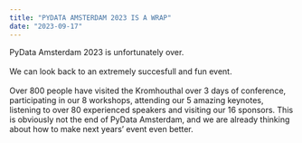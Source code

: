 ```yaml
---
title: "PYDATA AMSTERDAM 2023 IS A WRAP"
date: "2023-09-17"
---
```


PyData Amsterdam 2023 is unfortunately over.  
\
We can look back to an extremely succesfull and fun event.  
\
 Over 800 people have visited the Kromhouthal over 3 days of conference, participating in our 8 workshops, attending our 5 amazing keynotes, listening to over 80 experienced speakers and visiting our 16 sponsors. This is obviously not the end of PyData Amsterdam, and we are already thinking about how to make next years’ event even better.